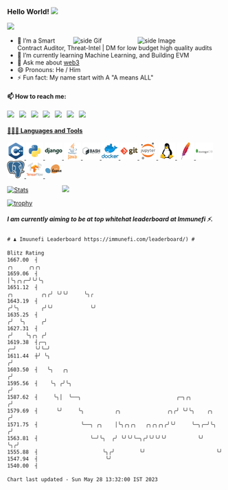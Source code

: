   ### Hello World!  <img src="https://github.com/sciencepal/sciencepal/blob/master/assets/Hi.gif" width="29px">
  ![](https://komarev.com/ghpvc/?username=sciencepal&label=Profile%20Visits&color=blue&style=for-the-badge)
  
<img src="https://github.com/sciencepal/sciencepal/blob/master/assets/life_balance.gif" alt="side Image" align="right" width="200" height="auto" />
<a href="https://ko-fi.com/sciencepal"> <img src="https://media3.giphy.com/media/ZEB6yFbLnhyQf7g3hn/giphy.gif" alt="side Gif" align="right" width="150" height="auto"/> </a>
  
  - 🔭 I’m a Smart Contract Auditor, Threat-Intel | DM for low budget high quality audits
  - 🌱 I’m currently learning Machine Learning, and Building EVM
  - 💬 Ask me about [web3](https://youtube.com/)
  - 😄 Pronouns: He / Him
  - ⚡ Fun fact: My name start with A  "A means ALL"
  
  #### 📫 How to reach me:
  
  [<img src="https://upload.wikimedia.org/wikipedia/commons/8/83/Steam_icon_logo.svg" width="3.5%"/>](https://steamcommunity.com/)  &nbsp; [<img src="https://github.com/sciencepal/sciencepal/blob/master/assets/discord-round.svg" width="3.5%"/>](https://discord.gg/)  &nbsp; [<img src="https://img.icons8.com/color/48/000000/twitter.png" width="3.5%"/>](https://twitter.com/all0x0_eth)  &nbsp; [<img src="https://img.icons8.com/color/48/000000/linkedin.png" width="3.5%"/>](https://www.linkedin.com/in/)  &nbsp; [<img src="https://img.icons8.com/fluent/48/000000/facebook-new.png" width="3.5%"/>](https://www.facebook.com/)  &nbsp; [<img src="https://img.icons8.com/fluent/48/000000/instagram-new.png" width="3.5%"/>](https://www.instagram.com/)  &nbsp; <a href="mailto:all0x0@att.net"> <img src="https://img.icons8.com/fluent/48/000000/gmail.png" width="3.5%"/>
  
  #### 👨🏻‍💻 Languages and Tools <br />
  <code><img height="40" src="https://raw.githubusercontent.com/github/explore/80688e429a7d4ef2fca1e82350fe8e3517d3494d/topics/cpp/cpp.png"></code>
  <code><img height="40" src="https://raw.githubusercontent.com/github/explore/80688e429a7d4ef2fca1e82350fe8e3517d3494d/topics/python/python.png"></code>
  <code><img height="40" src="https://raw.githubusercontent.com/github/explore/80688e429a7d4ef2fca1e82350fe8e3517d3494d/topics/django/django.png"></code>
  <code><img height="40" src="https://raw.githubusercontent.com/github/explore/80688e429a7d4ef2fca1e82350fe8e3517d3494d/topics/java/java.png"></code>
  <code><img height="40" src="https://raw.githubusercontent.com/github/explore/80688e429a7d4ef2fca1e82350fe8e3517d3494d/topics/bash/bash.png"></code>
  <code><img height="40" src="https://raw.githubusercontent.com/github/explore/80688e429a7d4ef2fca1e82350fe8e3517d3494d/topics/docker/docker.png"></code>
  <code><img height="40" src="https://raw.githubusercontent.com/github/explore/80688e429a7d4ef2fca1e82350fe8e3517d3494d/topics/git/git.png"></code>
  <code><img height="40" src="https://raw.githubusercontent.com/github/explore/80688e429a7d4ef2fca1e82350fe8e3517d3494d/topics/jupyter-notebook/jupyter-notebook.png"></code>
  <code><img height="40" src="https://raw.githubusercontent.com/github/explore/80688e429a7d4ef2fca1e82350fe8e3517d3494d/topics/linux/linux.png"></code>
  <code><img height="40" src="https://raw.githubusercontent.com/github/explore/80688e429a7d4ef2fca1e82350fe8e3517d3494d/topics/maven/maven.png"></code>
  <code><img height="40" src="https://raw.githubusercontent.com/github/explore/80688e429a7d4ef2fca1e82350fe8e3517d3494d/topics/mongodb/mongodb.png"></code>
  <code><img height="40" src="https://raw.githubusercontent.com/github/explore/80688e429a7d4ef2fca1e82350fe8e3517d3494d/topics/postgresql/postgresql.png"></code>
  <code><img height="40" src="https://raw.githubusercontent.com/github/explore/80688e429a7d4ef2fca1e82350fe8e3517d3494d/topics/tensorflow/tensorflow.png"></code>
  <code><img height="40" src="https://raw.githubusercontent.com/github/explore/80688e429a7d4ef2fca1e82350fe8e3517d3494d/topics/scikit-learn/scikit-learn.png"></code>
  
  [![Stats](https://github-readme-stats.vercel.app/api?username=sciencepal&show_icons=true&theme=radical)](https://github-readme-stats.vercel.app/api?username=sciencepal&show_icons=true&theme=radical)&nbsp; &nbsp; &nbsp; &nbsp; &nbsp; &nbsp; &nbsp; &nbsp; &nbsp; &nbsp; <img src="https://github.com/sciencepal/sciencepal/blob/master/assets/saved.gif" width="195">
  
  [![trophy](https://github-profile-trophy.vercel.app/?username=sciencepal&theme=juicyfresh&no-frame=true&row=1&&margin-w=20&no-bg=true)](https://github-profile-trophy.vercel.app/?username=sciencepal&theme=juicyfresh&no-frame=true&row=1&&margin-w=20&no-bg=true)
  
  ##### I am currently aiming to be at top whitehat leaderboard at Immunefi ⚡.

  ```
  # ♟︎ Imuunefi Leaderboard https://immunefi.com/leaderboard/) #
  
  Blitz Rating
 1667.00  ┤                                                                                     ╭╮     ╭╮╭╮
 1659.06  ┤                                                                                     │╰╮╭╮╭─╯╰╯╰╮
 1651.12  ┤                                                                       ╭╮         ╭╮╭╯ ╰╯╰╯     ╰╮╭
 1643.19  ┤                                                                      ╭╯╰╮       ╭╯╰╯            ╰╯
 1635.25  ┤                                                                     ╭╯  ╰╮     ╭╯
 1627.31  ┤                                                                    ╭╯    ╰╮╭╮ ╭╯
 1619.38  ┤╭─╮                                                               ╭─╯      ╰╯╰─╯
 1611.44  ┼╯ ╰╮                                                             ╭╯
 1603.50  ┤   ╰╮   ╭╮                                                      ╭╯
 1595.56  ┤    ╰╮ ╭╯╰╮                                                    ╭╯
 1587.62  ┤     ╰╮│  ╰──╮                               ╭─╮╭╮            ╭╯
 1579.69  ┤      ╰╯     ╰╮          ╭╮               ╭╮╭╯ ╰╯╰╮    ╭╮    ╭╯
 1571.75  ┤              ╰──╮ ╭╮    │╰╮╭╮╭╮   ╭╮╭╮╭╮╭╯╰╯     ╰─╮╭─╯╰╮  ╭╯
 1563.81  ┤                 ╰─╯╰╮  ╭╯ ╰╯╰╯╰─╮╭╯╰╯╰╯╰╯          ╰╯   ╰╮╭╯
 1555.88  ┤                     ╰╮╭╯        ╰╯                       ╰╯
 1547.94  ┤                      ╰╯
 1540.00  ┤

Chart last updated - Sun May 28 13:32:00 IST 2023  
  ```
  
